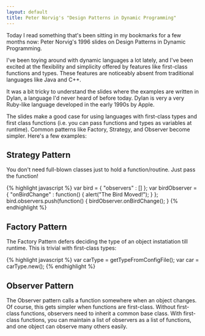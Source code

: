```yaml
---
layout: default
title: Peter Norvig's "Design Patterns in Dynamic Programming"
---
```


Today I read something that's been sitting in my bookmarks for a few months now: Peter Norvig's 1996 slides on Design Patterns in Dynamic Programming.

I've been toying around with dynamic languages a lot lately, and I've been excited at the flexibility and simplicity offered by features like first-class functions and types. These features are noticeably absent from traditional languages like Java and C++.

It was a bit tricky to understand the slides where the examples are written in Dylan, a language I'd never heard of before today. Dylan is very a very Ruby-like language developed in the early 1990s by Apple.

The slides make a good case for using languages with first-class types and first class functions (i.e. you can pass functions and types as variables at runtime). Common patterns like Factory, Strategy, and Observer become simpler. Here's a few examples:

## Strategy Pattern
You don't need full-blown classes just to hold a function/routine. Just pass the function!

{% highlight javascript %}
var bird = { "observers" : [] };
var birdObserver = { "onBirdChange" : function() { alert("The Bird Moved!"); } };
bird.observers.push(function() { birdObserver.onBirdChange(); }
{% endhighlight %}

## Factory Pattern
The Factory Pattern defers deciding the type of an object instatiation till runtime. This is trivial with first-class types:

{% highlight javascript %}
var carType = getTypeFromConfigFile();
var car = carType.new();
{% endhighlight %}

## Observer Pattern
The Observer pattern calls a function somewhere when an object changes. Of course, this gets simpler when functions are first-class. Without first-class functions, observers need to inherit a common base class. With first-class functions, you can maintain a list of observers as a list of functions, and one object can observe many others easily.
